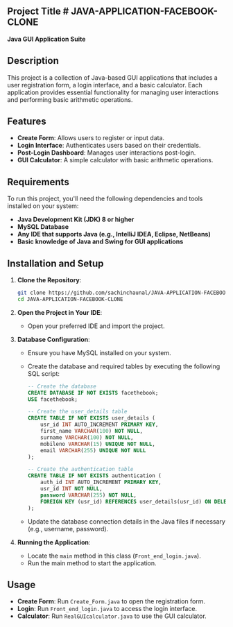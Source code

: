 ## Project Title # JAVA-APPLICATION-FACEBOOK-CLONE

**Java GUI Application Suite**

## Description

This project is a collection of Java-based GUI applications that includes a user registration form, a login interface, and a basic calculator. Each application provides essential functionality for managing user interactions and performing basic arithmetic operations.

## Features

- **Create Form**: Allows users to register or input data.
- **Login Interface**: Authenticates users based on their credentials.
- **Post-Login Dashboard**: Manages user interactions post-login.
- **GUI Calculator**: A simple calculator with basic arithmetic operations.

## Requirements

To run this project, you'll need the following dependencies and tools installed on your system:

- **Java Development Kit (JDK) 8 or higher**
- **MySQL Database**
- **Any IDE that supports Java (e.g., IntelliJ IDEA, Eclipse, NetBeans)**
- **Basic knowledge of Java and Swing for GUI applications**

## Installation and Setup

1. **Clone the Repository**:
   ```bash
   git clone https://github.com/sachinchaunal/JAVA-APPLICATION-FACEBOOK-CLONE.git
   cd JAVA-APPLICATION-FACEBOOK-CLONE
   ```

2. **Open the Project in Your IDE**:
   - Open your preferred IDE and import the project.

3. **Database Configuration**:
   - Ensure you have MySQL installed on your system.
   - Create the database and required tables by executing the following SQL script:

     ```sql
     -- Create the database
     CREATE DATABASE IF NOT EXISTS facethebook;
     USE facethebook;

     -- Create the user_details table
     CREATE TABLE IF NOT EXISTS user_details (
         usr_id INT AUTO_INCREMENT PRIMARY KEY,
         first_name VARCHAR(100) NOT NULL,
         surname VARCHAR(100) NOT NULL,
         mobileno VARCHAR(15) UNIQUE NOT NULL,
         email VARCHAR(255) UNIQUE NOT NULL
     );

     -- Create the authentication table
     CREATE TABLE IF NOT EXISTS authentication (
         auth_id INT AUTO_INCREMENT PRIMARY KEY,
         usr_id INT NOT NULL,
         password VARCHAR(255) NOT NULL,
         FOREIGN KEY (usr_id) REFERENCES user_details(usr_id) ON DELETE CASCADE
     );
     ```

   - Update the database connection details in the Java files if necessary (e.g., username, password).

4. **Running the Application**:
   - Locate the `main` method in this class (`Front_end_login.java`).
   - Run the main method to start the application.

## Usage

- **Create Form**: Run `Create_Form.java` to open the registration form.
- **Login**: Run `Front_end_login.java` to access the login interface.
- **Calculator**: Run `RealGUIcalculator.java` to use the GUI calculator.

